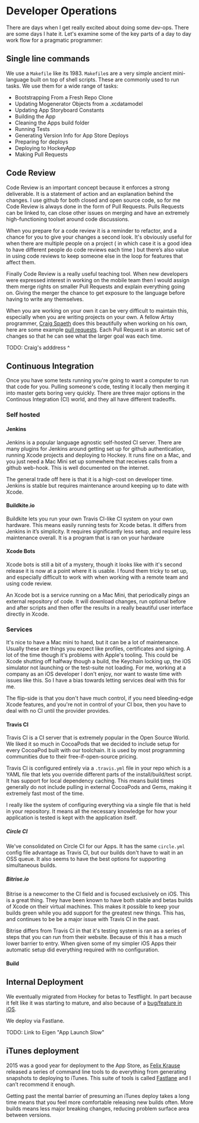 # Developer Operations

There are days when I get really excited about doing some dev-ops. There are some days I hate it. Let's examine some of the key parts of a day to day work flow for a pragmatic programmer:

## Single line commands

We use a `Makefile` like its 1983. `Makefile`s are a very simple ancient mini-language built on top of shell scripts. These are commonly used to run tasks. We use them for a wide range of tasks:

  * Bootstrapping From a Fresh Repo Clone
  * Updating Mogenerator Objects from a .xcdatamodel
  * Updating App Storyboard Constants
  * Building the App
  * Cleaning the Apps build folder
  * Running Tests
  * Generating Version Info for App Store Deploys
  * Preparing for deploys
  * Deploying to HockeyApp
  * Making Pull Requests

## Code Review

Code Review is an important concept because it enforces a strong deliverable. It is a statement of action and an explanation behind the changes. I use github for both closed and open source code, so for me Code Review is always done in the form of Pull Requests. Pulls Requests can be linked to, can close other issues on merging and have an extremely high-functioning toolset around code discussions.

When you prepare for a code review it is a reminder to refactor, and a chance for you to give your changes a second look. It's obviously useful for when there are multiple people on a project ( in which case it is a good idea to have different people do code reviews each time ) but there’s also value in using code reviews to keep someone else in the loop for features that affect them.

Finally Code Review is a really useful teaching tool. When new developers were expressed interest in working on the mobile team then I would assign them merge rights on smaller Pull Requests and explain everything going on. Giving the merger the chance to get exposure to the language before having to write any themselves.

When you are working on your own it can be very difficult to maintain this, especially when you are writing projects on your own. A fellow Artsy programmer, [Craig Spaeth]() does this beautifully when working on his own, here are some example [pull requests](https://github.com/artsy/positron/pulls?utf8=✓&q=is%3Aclosed+is%3Apr+author%3Acraigspaeth+%40craigspaeth). Each Pull Request is an atomic set of changes so that he can see what the larger goal was each time.

TODO: Craig's adddress ^

## Continuous Integration

Once you have some tests running you're going to want a computer to run that code for you. Pulling someone's code, testing it locally then merging it into master gets boring very quickly. There are three major options in the Continous Integration (CI) world, and they all have different tradeoffs.

### Self hosted

#### Jenkins

Jenkins is a popular language agnostic self-hosted CI server. There are many plugins for Jenkins around getting set up for github authentication, running Xcode projects and deploying to Hockey. It runs fine on a Mac, and you just need a Mac Mini set up somewhere that receives calls from a github web-hook. This is well documented on the internet.

The general trade off here is that it is a high-cost on developer time. Jenkins is stable but requires maintenance around keeping up to date with Xcode.

#### Buildkite.io

Buildkite lets you run your own Travis CI-like CI system on your own hardware. This means easily running tests for Xcode betas. It differs from Jenkins in it’s simplicity. It requires significantly less setup, and require less maintenance overall. It is a program that is ran on your hardware

#### Xcode Bots

Xcode bots is still a bit of a mystery, though it looks like with it's second release it is now at a point where it is usable. I found them tricky to set up, and especially difficult to work with when working with a remote team and using code review.

An Xcode bot is a service running on a Mac Mini, that periodically pings an external repository of code. It will download changes, run optional before and after scripts and then offer the results in a really beautiful user interface directly in Xcode.


### Services

It's nice to have a Mac mini to hand, but it can be a lot of maintenance. Usually these are things you expect like profiles, certificates and signing. A lot of the time though it's problems with Apple's tooling. This could be Xcode shutting off halfway though a build, the Keychain locking up, the iOS simulator not launching or the test-suite not loading. For me, working at a company as an iOS developer I don't enjoy, nor want to waste time with issues like this. So I have a bias towards letting services deal with this for me.

The flip-side is that you don't have much control, if you need bleeding-edge Xcode features, and you're not in control of your CI box, then you have to deal with no CI until the provider provides.

#### Travis CI

Travis CI is a CI server that is extremely popular in the Open Source World. We liked it so much in CocoaPods that we decided to include setup for every CocoaPod built with our toolchain. It is used by most programming communities due to their free-if-open-source pricing.

Travis CI is configured entirely via a `.travis.yml` file in your repo which is a YAML file that lets you override different parts of the install/build/test script. It has support for local dependency caching. This means build times generally do not include pulling in external CocoaPods and Gems, making it extremely fast most of the time.

I really like the system of configuring everything via a single file that is held in your repository. It means all the necessary knowledge for how your application is tested is kept with the application itself.

##### Circle CI

We've consolidated on Circle CI for our Apps. It has the same `circle.yml` config file advantage as Travis CI, but our builds don't have to wait in an OSS queue. It also seems to have the best options for supporting simultaneous builds.

##### Bitrise.io

Bitrise is a newcomer to the CI field and is focused exclusively on iOS. This is a great thing. They have been known to have both stable and betas builds of Xcode on their virtual machines. This makes it possible to keep your builds green while you add support for the greatest new things. This has, and continues to be be a major issue with Travis CI in the past.

Bitrise differs from Travis CI in that it's testing system is ran as a series of steps that you can run from their website. Because of this it has a much lower barrier to entry. When given some of my simpler iOS Apps their automatic setup did everything required with no configuration.

#### Build

## Internal Deployment

We eventually migrated from Hockey for betas to Testflight. In part because it felt like it was starting to mature, and also because of a [bug/feature in iOS]().

We deploy via Fastlane.

TODO: Link to Eigen "App Launch Slow"

## iTunes deployment

2015 was a good year for deployment to the App Store, as [Felix Krause](http://www.krausefx.com) released a series of command line tools to do everything from generating snapshots to deploying to iTunes. This suite of tools is called [Fastlane](https://fastlane.tools) and I can’t recommend it enough.

Getting past the mental barrier of presuming an iTunes deploy takes a long time means that you feel more comfortable releasing new builds often. More builds means less major breaking changes,  reducing problem surface area between versions.
